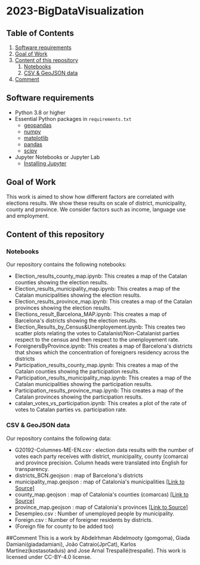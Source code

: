 # 2023-BigDataVisualization

## Table of Contents
1. [Software requirements](#software-requirements)
2. [Goal of Work](#Goal-of-Work)
3. [Content of this repository](#Content-of-this-repository)
      1. [Notebooks](#Notebooks)
      2. [CSV & GeoJSON data](#CSV_&-GeoJSON-data)
4. [Comment](#comment)

## Software requirements 
* Python 3.8 or higher
* Essential Python packages in `requirements.txt`
  * [geopandas](https://geopandas.org/)
  * [numpy](https://numpy.org/)
  * [matplotlib](https://matplotlib.org/)
  * [pandas](https://pandas.pydata.org/)
  * [scipy](https://scipy.org/)
* Jupyter Notebooks or Jupyter Lab
  * [Installing Jupyter](https://jupyter.org/install)

## Goal of Work 

This work is aimed to show how different factors are correlated with elections results. We show these results on scale of district, municipality, county and province. We consider factors such as income, language use and employment.

## Content of this repository
### Notebooks
Our repository contains the following notebooks:

* Election_results_county_map.ipynb: This creates a map of the Catalan counties showing the election results.
* Election_results_municipality_map.ipynb: This creates a map of the Catalan municipalities showing the election results.
* Election_results_province_map.ipynb: This creates a map of the Catalan provinces showing the election results.
* Elections_result_Barcelona_MAP.ipynb: This creates a map of Barcelona's districts showing the election results.
* Election_Results_by_Census&Unenployement.ipynb: This creates two scatter plots relating the votes to Catalanist/Non-Catalanist parties respect to the census and then respect to the unenployement rate.
* ForeignersByProvince.ipynb: This creates a map of Barcelona's districts that shows which the concentration of foreigners residency across the districts
* Participation_results_county_map.ipynb: This creates a map of the Catalan counties showing the participation results.
* Participation_results_municipality_map.ipynb: This creates a map of the Catalan municipalities showing the participation results.
* Participation_results_province_map.ipynb: This creates a map of the Catalan provinces showing the participation results.
* catalan_votes_vs_participation.ipynb: This creates a plot of the rate of votes to Catalan parties vs. participation rate.

### CSV & GeoJSON data
Our repository contains the following data:
* G20192-Columnes-ME-EN.csv : election data results with the number of votes each party receives with district, municipality, county (comarca) and province precision. Column heads were translated into English for transparency.
* districts_BCN.geojson : map of Barcelona's districts
* municipality_map.geojson : map of Catalonia's municipalities [[Link to Source]](https://analisi.transparenciacatalunya.cat/Urbanisme-infraestructures/L-mits-administratius-municipals-de-Catalunya/97qg-zvqd)
* county_map.geojson : map of Catalonia's counties (comarcas) [[Link to Source]](https://analisi.transparenciacatalunya.cat/Urbanisme-infraestructures/L-mits-administratius-comarcals-de-Catalunya/aasi-gwnd)
* province_map.geojson : map of Catalonia's provinces [[Link to Source]](https://analisi.transparenciacatalunya.cat/Urbanisme-infraestructures/L-mits-administratius-provincials-de-Catalunya/d2un-hz8w)
* Desempleo.csv : Number of unemployed people by municipality.
* Foreign.csv : Number of foreigner residents by districts.
* (Foreign file for county to be added too)

##Comment
This is a work by Abdelrhman Abdelmooty (gomgoma), Giada Damiani(giadadamiani), João Catraio(JprCat), Karlos Martínez(kostasotaduis) and Jose Arnal Trespallé(trespalle). This work is licensed under CC-BY-4.0 license.
